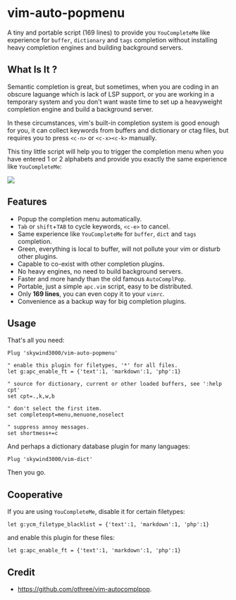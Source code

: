 # vim-auto-popmenu

A tiny and portable script (169 lines) to provide you `YouCompleteMe` like experience for `buffer`, `dictionary` and `tags` completion without installing heavy completion engines and building background servers.

## What Is It ?

Semantic completion is great, but sometimes, when you are coding in an obscure laguange which is lack of LSP support, or you are working in a temporary system and you don't want waste time to set up a heavyweight completion engine and build a background server.

In these circumstances, vim's built-in completion system is good enough for you, it can collect keywords from buffers and dictionary or ctag files, but requires you to press `<c-n>` or `<c-x><c-k>` manually.

This tiny little script will help you to trigger the completion menu when you have entered 1 or 2 alphabets and provide you exactly the same experience like `YouCompleteMe`:

![](https://skywind3000.github.io/images/p/auto-popmenu/demo.gif)

## Features

- Popup the completion menu automatically.
- `Tab` or `shift`+`TAB` to cycle keywords, `<c-e>` to cancel.
- Same experience like `YouCompleteMe` for `buffer`, `dict` and `tags` completion.
- Green, everything is local to buffer, will not pollute your vim or disturb other plugins.
- Capable to co-exist with other completion plugins.
- No heavy engines, no need to build background servers.
- Faster and more handy than the old famous `AutoComplPop`.
- Portable, just a simple `apc.vim` script, easy to be distributed.
- Only **169 lines**, you can even copy it to your `vimrc`.
- Convenience as a backup way for big completion plugins.

## Usage

That's all you need:

```VimL
Plug 'skywind3000/vim-auto-popmenu'

" enable this plugin for filetypes, '*' for all files.
let g:apc_enable_ft = {'text':1, 'markdown':1, 'php':1}

" source for dictionary, current or other loaded buffers, see ':help cpt'
set cpt=.,k,w,b

" don't select the first item.
set completeopt=menu,menuone,noselect

" suppress annoy messages.
set shortmess+=c
```

And perhaps a dictionary database plugin for many languages:

```
Plug 'skywind3000/vim-dict'
```

Then you go.

## Cooperative

If you are using `YouCompleteMe`, disable it for certain filetypes:

```VimL
let g:ycm_filetype_blacklist = {'text':1, 'markdown':1, 'php':1}
```

and enable this plugin for these files:

```VimL
let g:apc_enable_ft = {'text':1, 'markdown':1, 'php':1}
```


## Credit

- https://github.com/othree/vim-autocomplpop.
